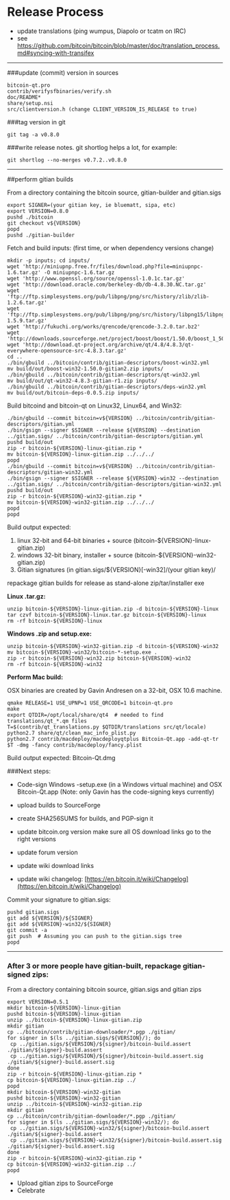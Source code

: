 Release Process
====================

* update translations (ping wumpus, Diapolo or tcatm on IRC)
* see https://github.com/bitcoin/bitcoin/blob/master/doc/translation_process.md#syncing-with-transifex

* * *

###update (commit) version in sources


	bitcoin-qt.pro
	contrib/verifysfbinaries/verify.sh
	doc/README*
	share/setup.nsi
	src/clientversion.h (change CLIENT_VERSION_IS_RELEASE to true)

###tag version in git

	git tag -a v0.8.0

###write release notes. git shortlog helps a lot, for example:

	git shortlog --no-merges v0.7.2..v0.8.0

* * *

##perform gitian builds

 From a directory containing the bitcoin source, gitian-builder and gitian.sigs
  
	export SIGNER=(your gitian key, ie bluematt, sipa, etc)
	export VERSION=0.8.0
	pushd ./bitcoin
	git checkout v${VERSION}
	popd
	pushd ./gitian-builder

 Fetch and build inputs: (first time, or when dependency versions change)

	mkdir -p inputs; cd inputs/
	wget 'http://miniupnp.free.fr/files/download.php?file=miniupnpc-1.6.tar.gz' -O miniupnpc-1.6.tar.gz
	wget 'http://www.openssl.org/source/openssl-1.0.1c.tar.gz'
	wget 'http://download.oracle.com/berkeley-db/db-4.8.30.NC.tar.gz'
	wget 'ftp://ftp.simplesystems.org/pub/libpng/png/src/history/zlib/zlib-1.2.6.tar.gz'
	wget 'ftp://ftp.simplesystems.org/pub/libpng/png/src/history/libpng15/libpng-1.5.9.tar.gz'
	wget 'http://fukuchi.org/works/qrencode/qrencode-3.2.0.tar.bz2'
	wget 'http://downloads.sourceforge.net/project/boost/boost/1.50.0/boost_1_50_0.tar.bz2'
	wget 'http://download.qt-project.org/archive/qt/4.8/4.8.3/qt-everywhere-opensource-src-4.8.3.tar.gz'
	cd ..
	./bin/gbuild ../bitcoin/contrib/gitian-descriptors/boost-win32.yml
	mv build/out/boost-win32-1.50.0-gitian2.zip inputs/
	./bin/gbuild ../bitcoin/contrib/gitian-descriptors/qt-win32.yml
	mv build/out/qt-win32-4.8.3-gitian-r1.zip inputs/
	./bin/gbuild ../bitcoin/contrib/gitian-descriptors/deps-win32.yml
	mv build/out/bitcoin-deps-0.0.5.zip inputs/

 Build bitcoind and bitcoin-qt on Linux32, Linux64, and Win32:
  
	./bin/gbuild --commit bitcoin=v${VERSION} ../bitcoin/contrib/gitian-descriptors/gitian.yml
	./bin/gsign --signer $SIGNER --release ${VERSION} --destination ../gitian.sigs/ ../bitcoin/contrib/gitian-descriptors/gitian.yml
	pushd build/out
	zip -r bitcoin-${VERSION}-linux-gitian.zip *
	mv bitcoin-${VERSION}-linux-gitian.zip ../../../
	popd
	./bin/gbuild --commit bitcoin=v${VERSION} ../bitcoin/contrib/gitian-descriptors/gitian-win32.yml
	./bin/gsign --signer $SIGNER --release ${VERSION}-win32 --destination ../gitian.sigs/ ../bitcoin/contrib/gitian-descriptors/gitian-win32.yml
	pushd build/out
	zip -r bitcoin-${VERSION}-win32-gitian.zip *
	mv bitcoin-${VERSION}-win32-gitian.zip ../../../
	popd
	popd

  Build output expected:

  1. linux 32-bit and 64-bit binaries + source (bitcoin-${VERSION}-linux-gitian.zip)
  2. windows 32-bit binary, installer + source (bitcoin-${VERSION}-win32-gitian.zip)
  3. Gitian signatures (in gitian.sigs/${VERSION}[-win32]/(your gitian key)/

repackage gitian builds for release as stand-alone zip/tar/installer exe

**Linux .tar.gz:**

	unzip bitcoin-${VERSION}-linux-gitian.zip -d bitcoin-${VERSION}-linux
	tar czvf bitcoin-${VERSION}-linux.tar.gz bitcoin-${VERSION}-linux
	rm -rf bitcoin-${VERSION}-linux

**Windows .zip and setup.exe:**

	unzip bitcoin-${VERSION}-win32-gitian.zip -d bitcoin-${VERSION}-win32
	mv bitcoin-${VERSION}-win32/bitcoin-*-setup.exe .
	zip -r bitcoin-${VERSION}-win32.zip bitcoin-${VERSION}-win32
	rm -rf bitcoin-${VERSION}-win32

**Perform Mac build:**

  OSX binaries are created by Gavin Andresen on a 32-bit, OSX 10.6 machine.

	qmake RELEASE=1 USE_UPNP=1 USE_QRCODE=1 bitcoin-qt.pro
	make
	export QTDIR=/opt/local/share/qt4  # needed to find translations/qt_*.qm files
	T=$(contrib/qt_translations.py $QTDIR/translations src/qt/locale)
	python2.7 share/qt/clean_mac_info_plist.py
	python2.7 contrib/macdeploy/macdeployqtplus Bitcoin-Qt.app -add-qt-tr $T -dmg -fancy contrib/macdeploy/fancy.plist

 Build output expected: Bitcoin-Qt.dmg

###Next steps:

* Code-sign Windows -setup.exe (in a Windows virtual machine) and
  OSX Bitcoin-Qt.app (Note: only Gavin has the code-signing keys currently)

* upload builds to SourceForge

* create SHA256SUMS for builds, and PGP-sign it

* update bitcoin.org version
  make sure all OS download links go to the right versions

* update forum version

* update wiki download links

* update wiki changelog: [https://en.bitcoin.it/wiki/Changelog](https://en.bitcoin.it/wiki/Changelog)

Commit your signature to gitian.sigs:

	pushd gitian.sigs
	git add ${VERSION}/${SIGNER}
	git add ${VERSION}-win32/${SIGNER}
	git commit -a
	git push  # Assuming you can push to the gitian.sigs tree
	popd

-------------------------------------------------------------------------

### After 3 or more people have gitian-built, repackage gitian-signed zips:

From a directory containing bitcoin source, gitian.sigs and gitian zips

	export VERSION=0.5.1
	mkdir bitcoin-${VERSION}-linux-gitian
	pushd bitcoin-${VERSION}-linux-gitian
	unzip ../bitcoin-${VERSION}-linux-gitian.zip
	mkdir gitian
	cp ../bitcoin/contrib/gitian-downloader/*.pgp ./gitian/
	for signer in $(ls ../gitian.sigs/${VERSION}/); do
	 cp ../gitian.sigs/${VERSION}/${signer}/bitcoin-build.assert ./gitian/${signer}-build.assert
	 cp ../gitian.sigs/${VERSION}/${signer}/bitcoin-build.assert.sig ./gitian/${signer}-build.assert.sig
	done
	zip -r bitcoin-${VERSION}-linux-gitian.zip *
	cp bitcoin-${VERSION}-linux-gitian.zip ../
	popd
	mkdir bitcoin-${VERSION}-win32-gitian
	pushd bitcoin-${VERSION}-win32-gitian
	unzip ../bitcoin-${VERSION}-win32-gitian.zip
	mkdir gitian
	cp ../bitcoin/contrib/gitian-downloader/*.pgp ./gitian/
	for signer in $(ls ../gitian.sigs/${VERSION}-win32/); do
	 cp ../gitian.sigs/${VERSION}-win32/${signer}/bitcoin-build.assert ./gitian/${signer}-build.assert
	 cp ../gitian.sigs/${VERSION}-win32/${signer}/bitcoin-build.assert.sig ./gitian/${signer}-build.assert.sig
	done
	zip -r bitcoin-${VERSION}-win32-gitian.zip *
	cp bitcoin-${VERSION}-win32-gitian.zip ../
	popd

- Upload gitian zips to SourceForge
- Celebrate 

